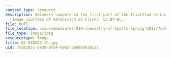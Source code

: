 ```yaml
---
content_type: resource
description: Swimmers compete in the first part of the Triathlon de Locquirec in 2013.
  (Image courtesy of malkovitch on Flickr. CC BY-NC.)
file: null
file_location: /coursemedia/es-010-chemistry-of-sports-spring-2013/7cd62051b9380fa40e823a8d0d03bc27_ES-010S13-th.jpg
file_type: image/jpeg
resourcetype: Image
title: ES-010S13-th.jpg
uid: 7cd62051-b938-0fa4-0e82-3a8d0d03bc27
---
```

